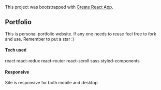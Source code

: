 This project was bootstrapped with [Create React App](https://github.com/facebook/create-react-app).

## Portfolio

This is personal portfolio website. If any one needs to reuse feel free to fork and use. Remember to put a star :) 

#### Tech used

react
react-redux
react-router
react-scroll
sass
styled-components

#### Responsive 

Site is responsive for both mobile and desktop



